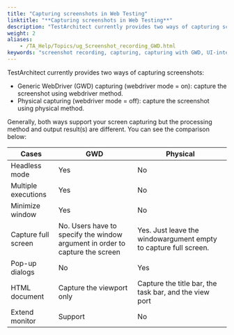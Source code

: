 ```yaml
--- 
title: "Capturing screenshots in Web Testing"
linktitle: "**Capturing screenshots in Web Testing**"
description: "TestArchitect currently provides two ways of capturing screenshots:"
weight: 2
aliases: 
    - /TA_Help/Topics/ug_Screenshot_recording_GWD.html
keywords: "screenshot recording, capturing, capturing with GWD, UI-interacting action, capturing screenshots"
---
```


TestArchitect currently provides two ways of capturing screenshots:

-   Generic WebDriver \(GWD\) capturing \(webdriver mode = on\): capture the screenshot using webdriver method.
-   Physical capturing \(webdriver mode = off\): capture the screenshot using physical method.

Generally, both ways support your screen capturing but the processing method and output result\(s\) are different. You can see the comparison below:

|Cases|GWD|Physical|
|-----|---|--------|
|Headless mode|Yes|No|
|Multiple executions|Yes|No|
|Minimize window|Yes|No|
|Capture full screen|No. Users have to specify the window argument in order to capture the screen|Yes. Just leave the windowargument empty to capture full screen.|
|Pop-up dialogs|No|Yes|
|HTML document|Capture the viewport only|Capture the title bar, the task bar, and the view port|
|Extend monitor|Support|No|


